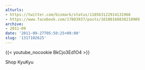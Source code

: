 ```yaml
---
alturls:
- https://twitter.com/bismark/status/118563122914131968
- https://www.facebook.com/17803937/posts/10100160838210909
archive:
- 2011-09
date: '2011-09-27T05:50:25+00:00'
slug: '1317102625'
---
```


{{< youtube_nocookie BkCjo3Ed1O4 >}}

Shop KyuKyu

